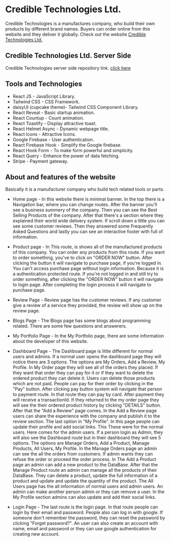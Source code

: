 # Credible Technologies Ltd.

Credible Technologies is a manufactures company, who build their own products by different brand names. Buyers can order online from this website and they deliver it globally. Check out the website [Credible Technologies Ltd.](https://credible-technologies.web.app/)

## Credible Technologies Ltd. Server Side
Credible Technologies server side repository link. [click here](https://github.com/TaseenFuadJeem/credible-technologies_server-side)

## Tools and Technologies

* React JS - JavaScript Library.
* Tailwind CSS - CSS Framework.
* daisyUI (cupcake theme)- Tailwind CSS Component Library.
* React Reveal - Basic startup animation.
* React Countup - Count animation.
* React Toastify - Display attractive toast.
* React Helmet Async - Dynamic webpage title.
* React Icons - Attractive Icons.
* Google Firebase - User authentication.
* React Firebase Hook - Simplify the Google firebase.
* React Hook Form - To make form powerful and simplicity.
* React Query - Enhance the power of data fetching.
* Stripe - Payment gateway.


## About and features of the website

Basically it is a manufacturer company who build tech related tools or parts.

* Home page - In this website there is minimal banner. In the top there is a Navigation bar, where you can change routes. After the banner you'll see a business summery of the company. Then you can see the Best Selling Products of the company. After that there's a section where they explained their world wide delivery system. If scroll down a little you can see some customer reviews. Then they answered some Frequently Asked Questions and lastly you can see an interactive footer with full of information.

* Product page - In This route, is shows all of the manufactured products of this company. You can order any products from this route. If you want to order something, you've to click on "ORDER NOW" button. After clicking the button it will navigate to purchase page, if you're logged in. You can't access purchase page without login information. Because it is a authentication protected route. If you're not logged in and still try to order something, after clicking the "ORDER NOW" button it will navigate to login page. After completing the login process it will navigate to purchase page.

* Review Page - Review page has the customer reviews. If any customer give a review of a service they provided, the review will show up on the review page.

* Blogs Page - The Blogs page has some blogs about programming related. There are some few questions and answerers.

* My Portfolio Page - In the My Portfolio page, there are some information about the developer of this website.

* Dashboard Page - The Dashboard page is little different for normal users and admins. If a normal user opens the dashboard page they will notice there are 3 options. The options are My Orders, Add a Review, My Profile. In My Order page they will see all of the orders they placed. If they want that order they can pay for it or if they want to delete the ordered product they can delete it. Users can delete those products which are not paid. People can pay for their order by clicking in the "Pay" button. After clicking pay button system will navigate that person to payment route. In that route they can pay by card. After payment they will receive a transactionId. If they returned to the my order page they will see the their ordered product history by clicking "DETAILS" button. After that the "Add a Review" page comes. In the Add a Review page users can share the experience with the company and publish it to the review section. The last option in "My Profile". In this page people can update their profile and add social links. This These were for the normal users. Here comes for the admin users. If a person login as Admin, they will also see the Dashboard route but in their dashboard they will see 5 options. The options are Manage Orders, Add a Product, Manage Products, All Users, My Profile. In the Manage Orders page an admin can see the all the orders from customers. If admin wants they can refuse the order or proceed the order process. In The Add a Product page an admin can add a new product to the DataBase. After that the Manage Product route an admin can manage all the products of their DataBase. They can delete a product, update the full information of a product and update and update the quantity of the product. The All Users page has the all information of normal users and admin users. An admin can make another person admin or they can remove a user. In the My Profile section admins can also update and add their social links.

* Login Page - The last route is the login page. In that route people can login by their email and password. People also can log in with google. If someone don't remember the password, they can reset the password by clicking "Forget password?". An user can also create an account with name, email and password or they can use google authentication for creating new account.